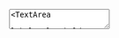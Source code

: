 <TextArea label='I am a label' />
<TextArea
  label='placeholder="Display if no value"'
  placeholder="Display if no value"
/>
<TextArea placeholder="auto-save" prefs-id="textAreaProps" value="I autosave on update" />
<TextArea placeholder="disabled" disabled />
<TextArea value='custom color' color="red" flat />
<TextArea 
  value="This text is automatically selected on focus" 
  label="auto-select" 
  auto-select 
/>
<Input value="Warn of mispelings" label='spellcheck' :spellcheck="true" />
<TextArea placeholder='custom row count' :rows="5" />
<TextArea placeholder="truncate" value='Zombie ipsum reversus ab viral inferno, nam rick grimes malum cerebro. De carne lumbering animata corpora quaeritis. Summus brains sit​​, morbo vel maleficia? De apocalypsi gorger omero undead survivor dictum mauris.' color="red" />
<TextArea wrap="off" placeholder='wrap="off"' value='Like soft but changes appearance to white-space: pre so line segments exceeding cols are not wrapped and the <textarea> becomes horizontally scrollable.' />
<TextArea
  placeholder='underline size and direction'
  underline-size="2px"
  flat
  left
/>
<TextArea
  filled
  prepend-icon="magnify"
  placeholder='prepend icon'
/>